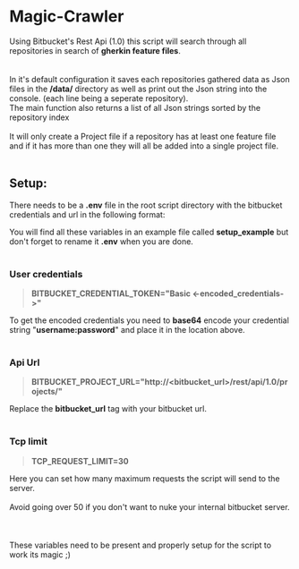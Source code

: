 # Magic-Crawler

Using Bitbucket's Rest Api (1.0) this script will search through all repositories in search of **gherkin feature files**.\
\
\
In it's default configuration it saves each repositories gathered data as Json files in the **/data/** directory as well as print out the Json string into the console.
(each line being a seperate repository).\
The main function also returns a list of all Json strings sorted by the repository index\
\
It will only create a Project file if a repository has at least one feature file and if it has more than one they will all be added into a single project file.
<br/><br/>

## **Setup:**

There needs to be a **.env** file in the root script directory with the bitbucket credentials and url in the following format:

You will find all these variables in an example file called **setup_example**
but don't forget to rename it **.env** when you are done.
<br/><br/>

### **User credentials**

>**BITBUCKET_CREDENTIAL_TOKEN="Basic <-encoded_credentials->"**

To get the encoded credentials you need to **base64** encode your credential string "**username:password**" and place it in the location above.
<br/><br/>

### **Api Url**

>**BITBUCKET_PROJECT_URL="http://<bitbucket_url>/rest/api/1.0/projects/"**

Replace the **bitbucket_url** tag with your bitbucket url.
<br/><br/>

### **Tcp limit**

>**TCP_REQUEST_LIMIT=30**

Here you can set how many maximum requests the script will send to the server.\
\
Avoid going over 50 if you don't want to nuke your internal bitbucket server.\
\
\
\
These variables need to be present and properly setup for the script to work its magic ;)
